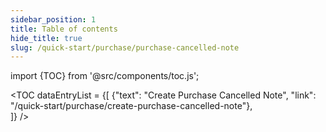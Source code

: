 ```yaml
---
sidebar_position: 1
title: Table of contents
hide_title: true
slug: /quick-start/purchase/purchase-cancelled-note
---
```


import {TOC} from '@src/components/toc.js';

<TOC
dataEntryList = {[
{"text": "Create Purchase Cancelled Note", "link": "/quick-start/purchase/create-purchase-cancelled-note"},  
]}
/>
